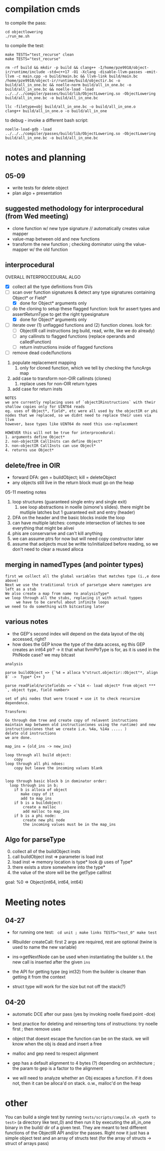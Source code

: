 # compilation cmds
to compile the pass:
```
cd objectlowering
./run_me.sh
```

to compile the test:
```
make TESTS="test_recurse" clean
make TESTS="test_recurse" 
```
```
rm -rf build && mkdir -p build && clang++ -I/home/pze9918/object-ir/runtime/include -std=c++17 -O1 -Xclang -disable-llvm-passes -emit-llvm -c main.cpp -o build/main.bc && llvm-link build/main.bc /home/pze9918/object-ir/runtime/build/objectir.bc -o build/all_in_one.bc && noelle-norm build/all_in_one.bc -o build/all_in_one.bc && noelle-load -load ../../../compiler/passes/build/lib/ObjectLowering.so -ObjectLowering build/all_in_one.bc -o build/all_in_one.bc

llc -filetype=obj build/all_in_one.bc -o build/all_in_one.o
clang++ build/all_in_one.o -o build/all_in_one
```

to debug - invoke a different bash script:
```
noelle-load-gdb -load ../../../compiler/passes/build/lib/ObjectLowering.so -ObjectLowering build/all_in_one.bc -o build/all_in_one.bc
```

# notes and planning

## 05-09
- write tests for delete object
- plan algo + presentation

## suggested methodology for interprocedural (from Wed meeting)
- clone function w/ new type signature // automatically creates value mapper
- value-map between old and new functions
- transform the new function ; checking dominator using the value-mapper w/ the old function

## interprocedural
OVERALL INTERPROCEDURAL ALGO
- [x] collect all the type definitions from GVs
- [ ] scan over function signatures & detect any type signatures containing Object* or Field*
  - [x] done for Object* arguments only
- [ ] do the cloning to setup these flagged function: look for assert types and assertReturnType to get the right typesignature
  - [x] done for Object* arguments only 
- [ ] iterate over (1) unflagged functions and (2) function clones. look for:
  - [ ] ObjectIR call instructions (eg build, read, write, like we do already)
  - [ ] any callinsts to flagged functions (replace operands and calledFunction)
  - [ ] return instructions inside of flagged functions
- [ ] remove dead code/functions

1. populate replacement mapping
   1. only for cloned function, which we tell by checking the funcArgs map
2. add case to transform non-OIR callinsts (clones)
   1. replace uses for non-OIR return types
3. add case for return insts

```
NOTES
we are currently replacing uses of `objectIRinstructions` with their shallow copies only for UINT64 reads
eg. uses of Object*, field*, etc were all used by the objectIR or phi nodes that we replaced, so we didnt need to replace their uses via llvm
however, base types like UINT64 do need this use-replacement

HOWEVER this will not be true for interprocedural:
1. arguments define Object* 
2. non-objectIR CallInsts can define Object*
3. non-objectIR CallInsts can use Object*
4. returns use Object*
```

## delete/free in OIR
- forward DFA: gen = buildObject; kill = deleteObject
- any objects still live in the return block must go on the heap

05-11 meeting notes
1. loop structures (guaranteed single entry and single exit)
   1. see loop abstractions in noelle (simone's slides). there might be mutliple latches but 1 guaranteed exit and entry (header)
2. DFA on the header and the basic blocks inside the loop
3. can have multiple latches: compute intersection of latches to see everything that might be alivei
4. phis are conservarive and can't kill anything 
5. we can assume ptrs for now but will need copy constructor later
6. assume that aobjects must be writte to/initialized before reading, so we don't need to clear a reused alloca

## merging in namedTypes (and pointer types)
```
first we collect all the global variables that matches type (i.,e done above)
Next we use the traditional trick of parsetype where nametypes are left as a stub
We also create a map from name to analysisType*
we loop through all the stubs, replacing it with actual typpes
     we have to be careful about infinite loops
we need to do something with bitcasting later
```


## various notes
- the GEP's second index will depend on the data layout of the obj accessed, right? 
- how does the GEP know the type of the data access, eg this GEP creates an int64 ptr?
  -> it that what llvmPtrType is for, as it is used in the PhiNode case?
  we may bitcast

```
analysis

parse buildObject => {`%4 = alloca %"struct.objectir::Object"*, align 8` ->  Type* C++ }

parse readField/writefields => <`%14 <- load object* from object *** `, object type, field number>

set of phi nodes that were traced + use it to check recursive dependence. 

Transform:

Go through dom tree and create copy of relavent instructions
maintain map between old instruction(ones using the runtime) and new instructions(ones that we create i.e. %4a, %14a ..... )
delete old instructions
we are done. 

map_ins = {old_ins -> new_ins}

loop through all build object:
	copy
loop through all phi ndoes:
	copy but leave the incoming values blank


loop through basic block b in dominator order:
  loop through ins in b;
    if b is alloca of object
       make copy of it 
       add to map_ins
    if b is a buildobject:
    	create a malloc
    	add malloc to map_ins
    if b is a phi node:
    	create new phi node
    	the incoming values must be in the map_ins
```

## Algo for parseType
0. collect all of the buildObject insts
1. call buildObject inst => parameter is load inst
2. load inst => memory location is type\*
look @ uses of Type\*
3. there exists a store somewhere into the type\*
4. the value of the store will be the getType callInst

goal: %0 => Object{int64, int64, int64}

# Meeting notes

## 04-27
- for running one test: `
cd unit ; make links
TESTS="test_0"
make test`

- IRbuilder createCall: first 2 args are required, rest are optional (twine is used to name the new variable)
- ins->getNextNode can be used when instantiating the builder s.t. the new call is inserted after the given `ins`
- the API for getting type (eg int32) from the builder is cleaner than getting it from the context
- struct type will work for the size but not off the stack(?)


## 04-20
- automatic DCE after our pass (yes by invoking noelle fixed point -dce)
- best practice for deleting and reinserting tons of instructions: try noelle first ; then remove uses
- object that doesnt escape the function can be on the stack. we will know when the obj is dead and insert a free

- malloc and gep need to respect alignment
- gep has a default alignment to 4 bytes (?) depending on architecture ; the param to gep is a factor to the alignment

- we will need to analyze whether an Obj escapes a function. if it does not, then it can be alloca'd on stack. o.w., malloc'd on the heap

# other
You can build a single test by running `tests/scripts/compile.sh <path to test>` (a directory like test_0) and then run it by executing the all_in_one binary in the build/ dir of a given test. They are meant to test different functions of the ObjectIR API and/or the passes. Right now it just has a simple object test and an array of structs test (for the array of structs -> struct of arrays pass)
